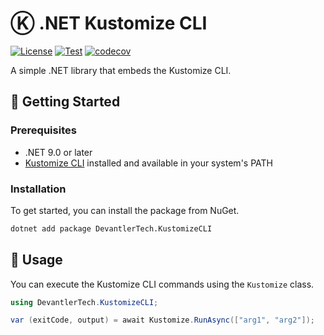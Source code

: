 # Ⓚ .NET Kustomize CLI

[![License](https://img.shields.io/badge/License-Apache_2.0-blue.svg)](https://opensource.org/licenses/Apache-2.0)
[![Test](https://github.com/devantler-tech/dotnet-kustomize-cli/actions/workflows/test.yaml/badge.svg)](https://github.com/devantler-tech/dotnet-kustomize-cli/actions/workflows/test.yaml)
[![codecov](https://codecov.io/gh/devantler-tech/dotnet-kustomize-cli/graph/badge.svg?token=RhQPb4fE7z)](https://codecov.io/gh/devantler-tech/dotnet-kustomize-cli)

A simple .NET library that embeds the Kustomize CLI.

## 🚀 Getting Started

### Prerequisites

- .NET 9.0 or later
- [Kustomize CLI](https://kubectl.docs.kubernetes.io/installation/kustomize/) installed and available in your system's PATH

### Installation

To get started, you can install the package from NuGet.

```bash
dotnet add package DevantlerTech.KustomizeCLI
```

## 📝 Usage

You can execute the Kustomize CLI commands using the `Kustomize` class.

```csharp
using DevantlerTech.KustomizeCLI;

var (exitCode, output) = await Kustomize.RunAsync(["arg1", "arg2"]);
```
